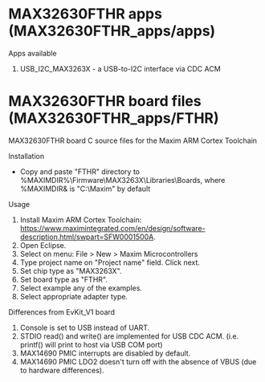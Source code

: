 # MAX32630FTHR apps (MAX32630FTHR_apps/apps)
Apps available
1. USB_I2C_MAX3263X - a USB-to-I2C interface via CDC ACM

# MAX32630FTHR board files (MAX32630FTHR_apps/FTHR)
MAX32630FTHR board C source files for the Maxim ARM Cortex Toolchain

Installation
- Copy and paste "FTHR" directory to %MAXIMDIR%\Firmware\MAX3263X\Libraries\Boards, where %MAXIMDIR& is "C:\Maxim" by default

Usage
1. Install Maxim ARM Cortex Toolchain: https://www.maximintegrated.com/en/design/software-description.html/swpart=SFW0001500A.
2. Open Eclipse.
3. Select on menu: File > New > Maxim Microcontrollers
4. Type project name on "Project name" field. Click next.
5. Set chip type as "MAX3263X".
6. Set board type as "FTHR".
7. Select example any of the examples.
8. Select appropriate adapter type.

Differences from EvKit_V1 board
1. Console is set to USB instead of UART.
2. STDIO read() and write() are implemented for USB CDC ACM. (i.e. printf() will print to host via USB COM port)
3. MAX14690 PMIC interrupts are disabled by default.
4. MAX14690 PMIC LDO2 doesn't turn off with the absence of VBUS (due to hardware differences).

